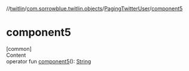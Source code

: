 //[twitlin](../../index.md)/[com.sorrowblue.twitlin.objects](../index.md)/[PagingTwitterUser](index.md)/[component5](component5.md)



# component5  
[common]  
Content  
operator fun [component5](component5.md)(): [String](https://kotlinlang.org/api/latest/jvm/stdlib/kotlin/-string/index.html)  



